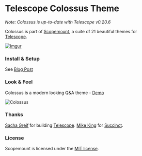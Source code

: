 # Telescope Colossus Theme

*Note: Colossus is up-to-date with Telescope v0.20.6*

Colossus is part of [Scopemount](http://scopemount.startrack.io), a suite of 21 beautiful themes for [Telescope](http://www.telescopeapp.org/).

[![Imgur](http://i.imgur.com/8yYLXiY.jpg)](http://scopemount.startrack.io)

### Install & Setup

See [Blog Post](http://blog.startrack.io/scopemount-theme-colossus/)

### Look & Feel

Colossus is a modern looking Q&A theme - [Demo](http://sm-colossus.meteor.com/)

![Colossus](http://i.imgur.com/gJJSvXG.png)

### Thanks

[Sacha Greif](https://github.com/SachaG) for building [Telescope](https://github.com/TelescopeJS/Telescope).
[Mike King](https://github.com/micjamking) for [Succinct](http://mikeking.io/succinct/).

### License

Scopemount is licensed under the [MIT license](http://opensource.org/licenses/MIT).

